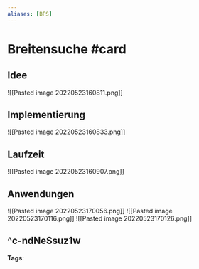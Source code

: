 ```yaml
---
aliases: [BFS]
---
```


# Breitensuche #card
## Idee
![[Pasted image 20220523160811.png]]
## Implementierung
![[Pasted image 20220523160833.png]]
## Laufzeit
![[Pasted image 20220523160907.png]]
## Anwendungen
![[Pasted image 20220523170056.png]]
![[Pasted image 20220523170116.png]]
![[Pasted image 20220523170126.png]]

^c-ndNeSsuz1w
---
**Tags**: 